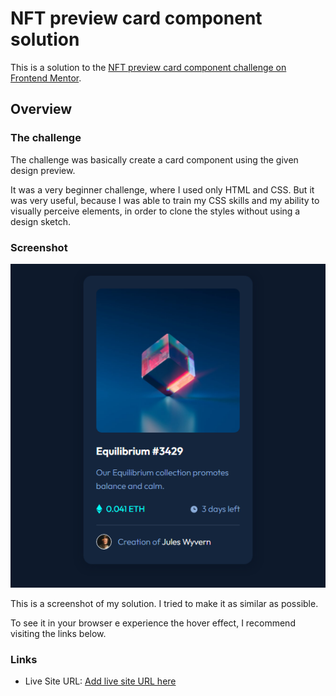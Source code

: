 # NFT preview card component solution

This is a solution to the [NFT preview card component challenge on Frontend Mentor](https://www.frontendmentor.io/challenges/nft-preview-card-component-SbdUL_w0U). 

## Overview

### The challenge

The challenge was basically create a card component using the given design preview.

It was a very beginner challenge, where I used only HTML and CSS. But it was very useful, because I was able to train my CSS skills and my ability to visually perceive elements, in order to clone the styles without using a design sketch.


### Screenshot

![](./images/screenshot.PNG)

This is a screenshot of my solution. I tried to make it as similar as possible.

To see it in your browser e experience the hover effect, I recommend visiting the links below.


### Links

- Live Site URL: [Add live site URL here](https://r-mayer.github.io/nft-preview-card-component/)
